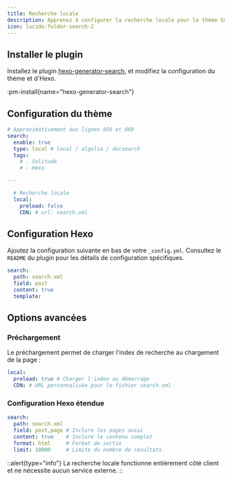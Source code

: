 ```yaml
---
title: Recherche locale
description: Apprenez à configurer la recherche locale pour le thème Solitude.
icon: lucide:folder-search-2
---
```


## Installer le plugin

Installez le plugin [hexo-generator-search](https://github.com/wzpan/hexo-generator-search), et modifiez la configuration du thème et d'Hexo.

:pm-install{name="hexo-generator-search"}

## Configuration du thème

```yml [_config.solitude.yml]
# Approximativement aux lignes 856 et 869
search:
  enable: true
  type: local # local / algolia / docsearch
  tags:
    # - Solitude
    # - Hexo

···

  # Recherche locale
  local:
    preload: false
    CDN: # url: search.xml
```

## Configuration Hexo

Ajoutez la configuration suivante en bas de votre `_config.yml`. Consultez le `README` du plugin pour les détails de configuration spécifiques.

```yml [_config.yml]
search:
  path: search.xml
  field: post
  content: true
  template:
```

## Options avancées

### Préchargement

Le préchargement permet de charger l'index de recherche au chargement de la page :

```yml [_config.solitude.yml]
local:
  preload: true # Charger l'index au démarrage
  CDN: # URL personnalisée pour le fichier search.xml
```

### Configuration Hexo étendue

```yml [_config.yml]
search:
  path: search.xml
  field: post,page # Inclure les pages aussi
  content: true    # Inclure le contenu complet
  format: html     # Format de sortie
  limit: 10000     # Limite du nombre de résultats
```

::alert{type="info"}
La recherche locale fonctionne entièrement côté client et ne nécessite aucun service externe.
::